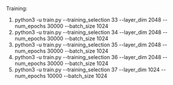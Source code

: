 Training:

1. python3 -u train.py --training_selection 33 --layer_dim 2048 --num_epochs 30000 --batch_size 1024
2. python3 -u train.py --training_selection 34 --layer_dim 2048 --num_epochs 30000 --batch_size 1024
3. python3 -u train.py --training_selection 35 --layer_dim 2048 --num_epochs 30000 --batch_size 1024
4. python3 -u train.py --training_selection 36 --layer_dim 2048 --num_epochs 30000 --batch_size 1024
5. python3 -u train.py --training_selection 37 --layer_dim 1024 --num_epochs 10000 --batch_size 1024
